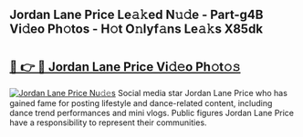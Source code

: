 ## Jordan Lane Price Le𝚊𝚔ed N𝚞𝚍e - Part-g4B Vi𝚍eo Ph𝚘tos - H𝚘t O𝚗lyf𝚊ns Le𝚊𝚔s X85dk

# <h2><a href="http://hf86rp6.feru.top/?c=Jordan+Lane+Price">🔗 👉 🔴 Jordan Lane Price Vi𝚍𝚎o Ph𝚘t𝚘𝚜</a></h2>

[![Jordan Lane Price Nu𝚍𝚎s](https://i.imgur.com/0TWrTi3.gif)](http://hf86rp6.feru.top/?c=Jordan+Lane+Price)
Social media star Jordan Lane Price who has gained fame for posting lifestyle and dance-related content, including dance trend performances and mini vlogs. Public figures Jordan Lane Price have a responsibility to represent their communities. 
